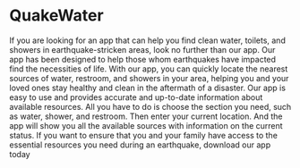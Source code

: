 # QuakeWater
If you are looking for an app that can help you find clean water, toilets, and showers in earthquake-stricken areas, look no further than our app. Our app has been designed to help those whom earthquakes have impacted find the necessities of life. With our app, you can quickly locate the nearest sources of water, restroom, and showers in your area, helping you and your loved ones stay healthy and clean in the aftermath of a disaster. Our app is easy to use and provides accurate and up-to-date information about available resources. All you have to do is choose the section you need, such as water, shower, and restroom. Then enter your current location. And the app will show you all the available sources with information on the current status. If you want to ensure that you and your family have access to the essential resources you need during an earthquake, download our app today
